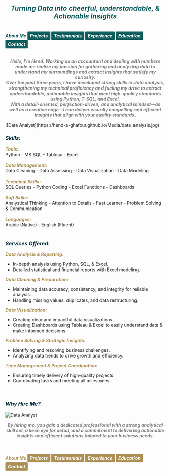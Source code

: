 ## ***<center><span style="color:#0e5e5d">Turning Data into cheerful, understandable, & Actionable Insights</span></center>***
<br>
<strong><em>
<span style="color:#0e5e5d"> About Me </span>
<a href="https://hend-a-ghafour.github.io/Projects" style="display:inline-block; padding:5px 8px; color:white; background-color:#0e5e5d; text-align:center; text-decoration:none; border-radius:2px;">Projects</a>
<a href="https://hend-a-ghafour.github.io/Testimonials" style="display:inline-block; padding:5px 8px; color:white; background-color:#0e5e5d; text-align:center; text-decoration:none; border-radius:2px;"> Testimonials </a>
<a href="https://hend-a-ghafour.github.io/Experience" style="display:inline-block; padding:5px 8px; color:white; background-color:#0e5e5d; text-align:center; text-decoration:none; border-radius:2px;"> Experience </a>
<a href="https://hend-a-ghafour.github.io/Certifications" style="display:inline-block; padding:5px 8px; color:white; background-color:#0e5e5d; text-align:center; text-decoration:none; border-radius:2px;"> Education </a>
<a href="https://hend-a-ghafour.github.io/Contact" style="display:inline-block; padding:5px 8px; color:white; background-color:#0e5e5d; text-align:center; text-decoration:none; border-radius:2px;"> Contact </a>
</em></strong>
<br><br>
<p>
<strong><em><center><span style="color:#808080">Hello, I'm Hend. Working as an accountant and dealing with numbers made me realize my passion for gathering and analyzing data to understand my surroundings and extract insights that satisfy my curiosity. <br> 
Over the past three years, I have developed strong skills in data analysis, strengthening my technical proficiency and fueling my drive to extract understandable, actionable insights that meet high-quality standards using Python, T-SQL, and Excel. <br> 
With a detail-oriented, perfection-driven, and analytical mindset—as well as a creative edge—I can deliver visually compelling and efficient insights that align with your quality standards.</span></center></em></strong>
</p>
![Data Analyst](https://hend-a-ghafour.github.io/Media/data_analysis.jpg)
<br>

### ***<span style="color:#00303e"> Skills: </span>***
***<span style="color:#ac9055"> Tools: </span>***<br>   Python - MS SQL - Tableau - Excel <br> <br> 
***<span style="color:#ac9055"> Data Management: </span>***<br>   Data Cleaning - Data Assessing - Data Visualization - Data Modeling <br> <br> 
***<span style="color:#ac9055">  Technical Skills: </span>***<br>   SQL Queries - Python Coding - Excel Functions - Dashboards <br> <br> 
***<span style="color:#ac9055"> Soft Skills: </span>***<br>   Analystical Thinking - Attention to Details -  Fast Learner - Problem Solving & Communication <br> <br> 
***<span style="color:#ac9055"> Languages: </span>***<br>   Arabic (Native) - English (Fluent) 
<br><br>

<h3><strong><em><span style="color:#00303e"> Services Offered: </span></em></strong></h3>
<p style='text-align: justify;'>
  <strong><em><span style="color:#ac9055"> Data Analysis & Reporting: </span></em></strong>
  <ul>
    <li>In-depth analysis using Python, SQL, & Excel.</li>
    <li>Detailed statistical and financial reports with Excel modeling.</li>
  </ul>
  <strong><em><span style="color:#ac9055"> Data Cleaning & Preparation: </span></em></strong>
  <ul>
     <li>Maintaining data accuracy, consistency, and integrity for reliable analysis.</li>
     <li>Handling missing values, duplicates, and data restructuring.</li>
  </ul>
  <strong><em><span style="color:#ac9055"> Data Visualization: </span></em></strong>
  <ul>
    <li> Creating clear and impactful data visualizations.</li>
    <li>Creating Dashboards using Tableau & Excel to easily understand data & make informed decisions.</li>
  </ul>
  <strong><em><span style="color:#ac9055"> Problem Solving & Strategic Insights: </span></em></strong>
  <ul>
    <li>Identifying and resolving business challenges.</li>
    <li>Analyzing data trends to drive growth and efficiency.</li>
  </ul>
  <strong><em><span style="color:#ac9055"> Time Management & Project Coordination: </span></em></strong>
  <ul>
    <li>Ensuring timely delivery of high-quality projects.</li>
    <li>Coordinating tasks and meeting all milestones.</li>
  </ul>
</p>
<br>

### ***<span style="color:#00303e"> Why Hire Me? </span>***
![Data Analyst](https://hend-a-ghafour.github.io/Media/HR.jpg)
<strong><em><center><span style="color:#808080">By hiring me, you gain a dedicated professional with a strong analytical skill set, a keen eye for detail, and a commitment to delivering actionable insights and efficient solutions tailored to your business needs. </span></center></em></strong>
<br><br>

<strong><em><span style="color:#ac9055"> About Me </span>
<a href="https://hend-a-ghafour.github.io/Projects" style="display:inline-block; padding:5px 8px; color:white; background-color:#ac9055; text-align:center; text-decoration:none; border-radius:2px;">Projects</a>
<a href="https://hend-a-ghafour.github.io/Testimonials" style="display:inline-block; padding:5px 8px; color:white; background-color:#ac9055; text-align:center; text-decoration:none; border-radius:2px;"> Testimonials </a>
<a href="https://hend-a-ghafour.github.io/Experience" style="display:inline-block; padding:5px 8px; color:white; background-color:#ac9055; text-align:center; text-decoration:none; border-radius:2px;"> Experience </a>
<a href="https://hend-a-ghafour.github.io/Certifications" style="display:inline-block; padding:5px 8px; color:white; background-color:#ac9055; text-align:center; text-decoration:none; border-radius:2px;"> Education </a>
<a href="https://hend-a-ghafour.github.io/Contact" style="display:inline-block; padding:5px 8px; color:white; background-color:#ac9055; text-align:center; text-decoration:none; border-radius:2px;"> Contact </a></em></strong>
